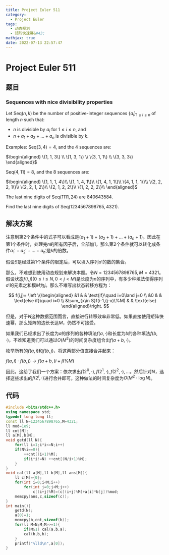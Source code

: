 ```yaml
---
title: Project Euler 511
category:
  - Project Euler
tags:
  - 动态规划
  - 矩阵快速幂&#43;
mathjax: true
date: 2022-07-13 22:57:47
---
```


<escape><!-- more --></escape>

# Project Euler 511

## 题目

### Sequences with nice divisibility properties

Let $\text{Seq}(n,k)$ be the number of positive-integer sequences $\{a_i\}_{1\le i\le n}$ of length $n$ such that:

- $n$ is divisible by $a_i$ for $1\le i\le n$, and
- $n + a_1 + a_2 + \dots + a_n$ is divisible by $k$.

Examples:
$\text{Seq}(3,4) = 4$, and the $4$ sequences are:

$\begin{aligned}
\{1, 1, 3\} \\
\{1, 3, 1\} \\
\{3, 1, 1\} \\
\{3, 3, 3\}
\end{aligned}$

$\text{Seq}(4,11) = 8$, and the $8$ sequences are:

$\begin{aligned}
\{1, 1, 1, 4\}\\
\{1, 1, 4, 1\}\\
\{1, 4, 1, 1\}\\
\{4, 1, 1, 1\}\\
\{2, 2, 2, 1\}\\
\{2, 2, 1, 2\}\\
\{2, 1, 2, 2\}\\
\{1, 2, 2, 2\}\\
\end{aligned}$

The last nine digits of $\text{Seq}(1111,24)$ are $840643584$.

Find the last nine digits of $\text{Seq}(1234567898765,4321)$.

## 解决方案

注意到第$2$个条件中的式子可以看成是$(a_1+1)+(a_2+1)+\dots+(a_n+1)$。因此在第$1$个条件时，处理完$n$的所有因子后，全部加$1$，那么第$2$个条件就可以转化成条件$a_1'+a_2'+\dots+a_n'$是$k$的倍数。

假设$S$是经过第$1$个条件的限定后，可以填入序列$a'$的数的集合。

那么，不难想到使用动态规划来解决本题。令$N=1234567898765,M=4321$。假设状态$f(i,j)(0\le i\le N,0<j<M)$是长度为$n$的序列中，有多少种填法使得序列$a'$的元素之和模$M$为$j$。那么不难写出状态转移方程为：

$$
f(i,j)=
\left \{\begin{aligned}
  &1  & & \text{if}\quad  i=0\land j=0 \\
  &0 & & \text{else if}\quad  i=0 \\
  &\sum_{x\in S}f(i-1,(j-x)\%M) & & \text{else}
\end{aligned}\right.
$$

但是，对于$N$这种数据范围而言，直接进行转移效率非常低。如果直接使用矩阵快速幂，那么矩阵的边长长达$M$，仍然不可接受。

如果我们已经求出了长度为$a$的序列的各种填法$f(a,\cdot)$和长度为$b$的各种填法$f(b,\cdot)$，不难知道我们可以通过$O(M^2)$的时间复杂度组合出$f(a+b,\cdot)$。

枚举所有的$f(a,i)$和$f(b,j)$，将这两部分值直接合并起来：

$f(a,i)\cdot f(b,j)\rightarrow f(a+b,(i+j)\%M)$

因此，这给了我们一个方案：依次求出$f(2^0,\cdot),f(2^1,\cdot),f(2^2,\cdot),\dots$。然后针对$N$，选择这些求出的$f(2^i,\cdot)$进行合并即可。这种做法的时间复杂度为$O(M^2\cdot \log N)$。

## 代码

```C++
#include <bits/stdc++.h>
using namespace std;
typedef long long ll;
const ll N=1234567898765,M=4321;
ll mod=1e9;
ll cnt[M];
ll a[M],b[M];
void getd(ll N){
    for(ll i=1;i*i<=N;i++)
    if(N%i==0){
        ++cnt[(i+1)%M];
        if(i*i!=N) ++cnt[(N/i+1)%M];
    }
}
void cal(ll a[M],ll b[M],ll ans[M]){
    ll c[M]={0};
    for(int i=0;i<M;i++)
        for(int j=0;j<M;j++)
            c[(i+j)%M]=(c[(i+j)%M]+a[i]*b[j])%mod;
    memcpy(ans,c,sizeof(c));
}
int main(){
    getd(N);
    a[0]=1;
    memcpy(b,cnt,sizeof(b));
    for(ll M=N;M;M>>=1){
        if(M&1) cal(a,b,a);
        cal(b,b,b);
    }
    printf("%lld\n",a[0]);
}

```
